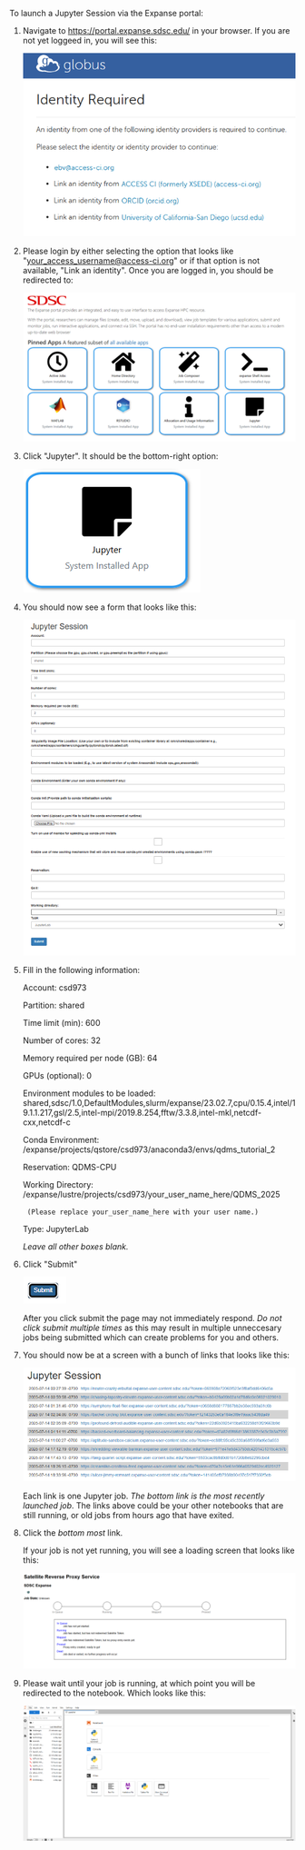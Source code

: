 To launch a Jupyter Session via the Expanse portal:

1)  Navigate to https://portal.expanse.sdsc.edu/ in your browser. If you are not yet loggeed in, you will see this:

    ![alt text](login.png)

2) Please login by either selecting the option that looks like "your_access_username@access-ci.org" or if that option is not available, "Link an identity". Once you are logged in, you should be redirected to:

    ![alt text](portal.png)

2) Click "Jupyter". It should be the bottom-right option:

    ![alt text](jupyter.png)

3) You should now see a form that looks like this:

    ![alt text](form.png)

4) Fill in the following information:

    Account:
        csd973

    Partition:
        shared

    Time limit (min):
        600

    Number of cores:
        32

    Memory required per node (GB):
        64

    GPUs (optional):
        0

    Environment modules to be loaded:
        shared,sdsc/1.0,DefaultModules,slurm/expanse/23.02.7,cpu/0.15.4,intel/19.1.1.217,gsl/2.5,intel-mpi/2019.8.254,fftw/3.3.8,intel-mkl,netcdf-cxx,netcdf-c

    Conda Environment:
        /expanse/projects/qstore/csd973/anaconda3/envs/qdms_tutorial_2

    Reservation:
        QDMS-CPU

    Working Directory:
        /expanse/lustre/projects/csd973/your_user_name_here/QDMS_2025

        (Please replace your_user_name_here with your user name.)

    Type:
        JupyterLab

    *Leave all other boxes blank.*

6) Click "Submit"

    ![alt text](submit.png)

    After you click submit the page may not immediately respond. *Do not click submit multiple times* as this may result in multiple unneccesary jobs being submitted which can create problems for you and others.

5) You should now be at a screen with a bunch of links that looks like this:

    ![alt text](jobs.png)

    Each link is one Jupyter job. *The bottom link is the most recently launched job*. The links above could be your other notebooks that are still running, or old jobs from hours ago that have exited.

6) Click the *bottom most* link.

    If your job is not yet running, you will see a loading screen that looks like this:

    ![alt text](loading.png)

8) Please wait until your job is running, at which point you will be redirected to the notebook. Which looks like this:

    ![alt text](lab.png)
